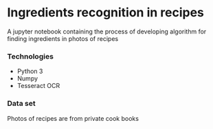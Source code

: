 # Ingredients recognition in recipes
A jupyter notebook containing the process of developing algorithm for finding ingredients in photos of recipes

### Technologies
* Python 3
* Numpy
* Tesseract OCR

### Data set
Photos of recipes are from private cook books
